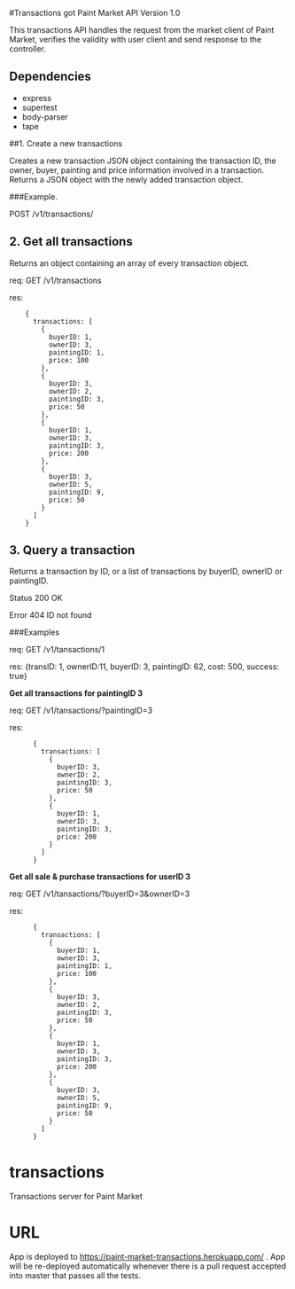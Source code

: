 #Transactions got Paint Market API
Version 1.0


This transactions API handles the request from the market client of Paint Market, verifies the validity with user client and send response to the controller.

## Dependencies

* express
* supertest
* body-parser
* tape


##1. Create a new transactions

Creates a new transaction JSON object containing the transaction ID, the owner, buyer, painting and price information involved in a transaction. Returns a JSON object with the newly added transaction object.

###Example.

 POST /v1/transactions/



## 2. Get all transactions

Returns an object containing an array of every transaction object.

req: GET /v1/transactions

res:

        {
          transactions: [
            {
              buyerID: 1,
              ownerID: 3,
              paintingID: 1,
              price: 100
            },
            {
              buyerID: 3,
              ownerID: 2,
              paintingID: 3,
              price: 50
            },
            {
              buyerID: 1,
              ownerID: 3,
              paintingID: 3,
              price: 200
            },
            {
              buyerID: 3,
              ownerID: 5,
              paintingID: 9,
              price: 50
            }
          ]
        }

## 3. Query a transaction

Returns a transaction by ID, or a list of transactions by buyerID, ownerID or paintingID.

 Status 200 OK

 Error  404  ID not found

###Examples

req: GET /v1/tansactions/1

res:     {transID: 1, ownerID:11, buyerID: 3, paintingID: 62, cost: 500, success: true}



**Get all transactions for paintingID 3**

req:  GET /v1/tansactions/?paintingID=3

res:

          {
            transactions: [
              {
                buyerID: 3,
                ownerID: 2,
                paintingID: 3,
                price: 50
              },
              {
                buyerID: 1,
                ownerID: 3,
                paintingID: 3,
                price: 200
              }
            ]
          }

**Get all sale & purchase transactions for userID 3**

req:  GET /v1/tansactions/?buyerID=3&ownerID=3

res:

          {
            transactions: [
              {
                buyerID: 1,
                ownerID: 3,
                paintingID: 1,
                price: 100
              },
              {
                buyerID: 3,
                ownerID: 2,
                paintingID: 3,
                price: 50
              },
              {
                buyerID: 1,
                ownerID: 3,
                paintingID: 3,
                price: 200
              },
              {
                buyerID: 3,
                ownerID: 5,
                paintingID: 9,
                price: 50
              }
            ]
          }


# transactions
Transactions server for Paint Market

# URL
App is deployed to https://paint-market-transactions.herokuapp.com/ . App will be re-deployed automatically whenever there is a pull request accepted into master that passes all the tests.

